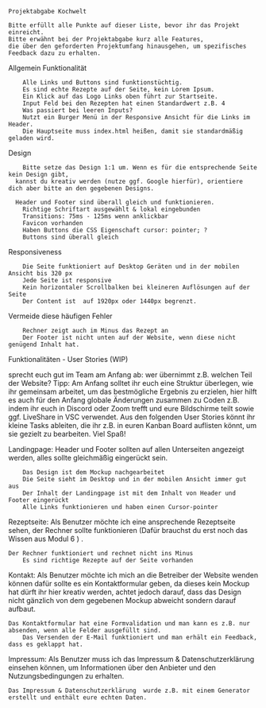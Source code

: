 	Projektabgabe Kochwelt

  	Bitte erfüllt alle Punkte auf dieser Liste, bevor ihr das Projekt einreicht. 
  	Bitte erwähnt bei der Projektabgabe kurz alle Features, 
  	die über den geforderten Projektumfang hinausgehen, um spezifisches Feedback dazu zu erhalten.
		
Allgemein
	Funktionalität
		
		Alle Links und Buttons sind funktionstüchtig.
		Es sind echte Rezepte auf der Seite, kein Lorem Ipsum.
		Ein Klick auf das Logo Links oben führt zur Startseite.
		Input Feld bei den Rezepten hat einen Standardwert z.B. 4
		Was passiert bei leeren Inputs?
		Nutzt ein Burger Menü in der Responsive Ansicht für die Links im Header.
		Die Hauptseite muss index.html heißen, damit sie standardmäßig geladen wird.
	
  Design
		
		Bitte setze das Design 1:1 um. Wenn es für die entsprechende Seite kein Design gibt, 
	  kannst du kreativ werden (nutze ggf. Google hierfür), orientiere dich aber bitte an den gegebenen Designs.
		
      Header und Footer sind überall gleich und funktionieren.
  		Richtige Schriftart ausgewählt & lokal eingebunden
  		Transitions: 75ms - 125ms wenn anklickbar
  		Favicon vorhanden
  		Haben Buttons die CSS Eigenschaft cursor: pointer; ?
  		Buttons sind überall gleich
  
Responsiveness
		
		Die Seite funktioniert auf Desktop Geräten und in der mobilen Ansicht bis 320 px
		Jede Seite ist responsive
		Kein horizontaler Scrollbalken bei kleineren Auflösungen auf der Seite
		Der Content ist  auf 1920px oder 1440px begrenzt.
	
Vermeide diese häufigen Fehler
		
		Rechner zeigt auch im Minus das Rezept an
		Der Footer ist nicht unten auf der Website, wenn diese nicht genügend Inhalt hat.
		
Funktionalitäten - User Stories (WIP)
	
  sprecht euch gut im Team am Anfang ab:
    wer übernimmt z.B. welchen Teil der Website? 
    Tipp: Am Anfang solltet ihr euch eine Struktur überlegen, wie ihr gemeinsam arbeitet, um das bestmögliche Ergebnis zu erzielen, 
    hier hilft es auch für den Anfang globale Änderungen zusammen zu Coden 
    z.B. indem ihr euch in Discord oder Zoom trefft und eure Bildschirme teilt sowie ggf. LiveShare in VSC verwendet. Aus den folgenden User Stories könnt ihr kleine Tasks ableiten, die ihr z.B. in euren Kanban Board auflisten könnt, um sie gezielt zu bearbeiten. Viel Spaß!
	
Landingpage:
	Header und Footer sollten auf allen Unterseiten angezeigt werden, alles sollte gleichmäßig eingerückt sein.

		Das Design ist dem Mockup nachgearbeitet
		Die Seite sieht im Desktop und in der mobilen Ansicht immer gut aus
		Der Inhalt der Landingpage ist mit dem Inhalt von Header und Footer eingerückt
		Alle Links funktionieren und haben einen Cursor-pointer
	
Rezeptseite:
	Als Benutzer möchte ich eine ansprechende Rezeptseite sehen, der Rechner sollte funktionieren (Dafür brauchst du erst noch das Wissen aus Modul 6 ) .
		
    Der Rechner funktioniert und rechnet nicht ins Minus
		Es sind richtige Rezepte auf der Seite vorhanden
	
Kontakt:
	Als Benutzer möchte ich mich an die Betreiber der Website wenden können dafür sollte es ein Kontaktformular geben, da dieses kein Mockup hat dürft ihr hier kreativ werden, achtet jedoch darauf, dass das Design nicht gänzlich von dem gegebenen Mockup abweicht sondern darauf aufbaut.
		
    Das Kontaktformular hat eine Formvalidation und man kann es z.B. nur absenden, wenn alle Felder ausgefüllt sind.
		Das Versenden der E-Mail funktioniert und man erhält ein Feedback, dass es geklappt hat.
	
Impressum:
	Als Benutzer muss ich das Impressum & Datenschutzerklärung einsehen können, um Informationen über den Anbieter und den Nutzungsbedingungen zu erhalten.
		
    Das Impressum & Datenschutzerklärung  wurde z.B. mit einem Generator erstellt und enthält eure echten Daten.
